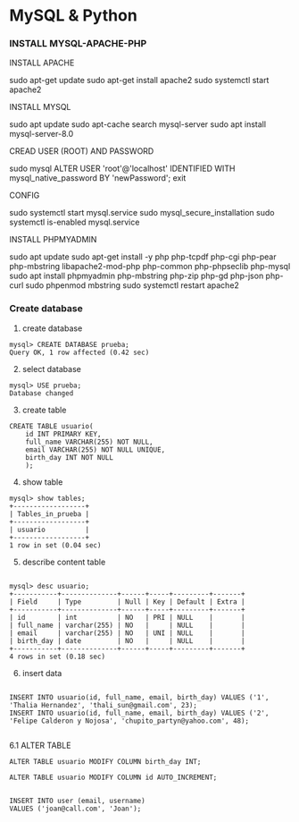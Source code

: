 # MySQL & Python

### INSTALL MYSQL-APACHE-PHP

INSTALL APACHE

sudo apt-get update
sudo apt-get install apache2
sudo systemctl start apache2

INSTALL MYSQL

sudo apt update
sudo apt-cache search mysql-server
sudo apt install mysql-server-8.0

CREAD USER (ROOT) AND PASSWORD

sudo mysql
ALTER USER 'root'@'localhost' IDENTIFIED WITH mysql_native_password BY 'newPassword';
exit

CONFIG

sudo systemctl start mysql.service
sudo mysql_secure_installation
sudo systemctl is-enabled mysql.service

INSTALL PHPMYADMIN

sudo apt update
sudo apt-get install -y php php-tcpdf php-cgi php-pear php-mbstring libapache2-mod-php php-common php-phpseclib php-mysql
sudo apt install phpmyadmin php-mbstring php-zip php-gd php-json php-curl
sudo phpenmod mbstring
sudo systemctl restart apache2

### Create database 

1. create database

~~~MySQL
mysql> CREATE DATABASE prueba;
Query OK, 1 row affected (0.42 sec)
~~~

2. select database

~~~MySQL
mysql> USE prueba;
Database changed
~~~

3. create table

~~~MySQL
CREATE TABLE usuario(
    id INT PRIMARY KEY,
    full_name VARCHAR(255) NOT NULL,
    email VARCHAR(255) NOT NULL UNIQUE,
    birth_day INT NOT NULL
    );
~~~

4. show table

~~~MySQL
mysql> show tables;
+------------------+
| Tables_in_prueba |
+------------------+
| usuario          |
+------------------+
1 row in set (0.04 sec)

~~~

 5. describe content table

 ~~~MySQL

mysql> desc usuario;
+-----------+--------------+------+-----+---------+-------+
| Field     | Type         | Null | Key | Default | Extra |
+-----------+--------------+------+-----+---------+-------+
| id        | int          | NO   | PRI | NULL    |       |
| full_name | varchar(255) | NO   |     | NULL    |       |
| email     | varchar(255) | NO   | UNI | NULL    |       |
| birth_day | date         | NO   |     | NULL    |       |
+-----------+--------------+------+-----+---------+-------+
4 rows in set (0.18 sec)
 ~~~

 6. insert data

 ~~~MySQL

INSERT INTO usuario(id, full_name, email, birth_day) VALUES ('1', 'Thalia Hernandez', 'thali_sun@gmail.com', 23);
INSERT INTO usuario(id, full_name, email, birth_day) VALUES ('2', 'Felipe Calderon y Nojosa', 'chupito_partyn@yahoo.com', 48);


 ~~~


 6.1 ALTER TABLE

 ~~~
ALTER TABLE usuario MODIFY COLUMN birth_day INT;

ALTER TABLE usuario MODIFY COLUMN id AUTO_INCREMENT;
 
 
INSERT INTO user (email, username)
VALUES ('joan@call.com', 'Joan'); 
 
 ~~~